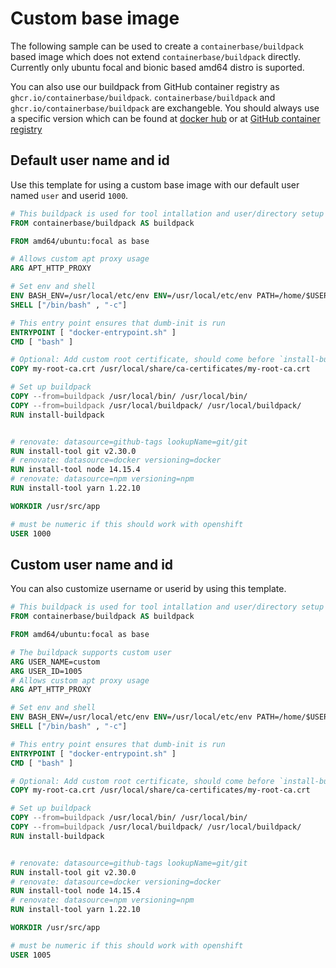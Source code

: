 # Custom base image

The following sample can be used to create a `containerbase/buildpack` based image which does not extend `containerbase/buildpack` directly.
Currently only ubuntu focal and bionic based amd64 distro is suported.

You can also use our buildpack from GitHub container registry as `ghcr.io/containerbase/buildpack`.
`containerbase/buildpack` and `ghcr.io/containerbase/buildpack` are exchangeble.
You should always use a specific version which can be found at [docker hub](https://hub.docker.com/r/containerbase/buildpack/tags) or at [GitHub container registry](ghcr.io/containerbase/buildpack)

## Default user name and id

Use this template for using a custom base image with our default user named `user` and userid `1000`.

```dockerfile
# This buildpack is used for tool intallation and user/directory setup
FROM containerbase/buildpack AS buildpack

FROM amd64/ubuntu:focal as base

# Allows custom apt proxy usage
ARG APT_HTTP_PROXY

# Set env and shell
ENV BASH_ENV=/usr/local/etc/env ENV=/usr/local/etc/env PATH=/home/$USER_NAME/bin:$PATH
SHELL ["/bin/bash" , "-c"]

# This entry point ensures that dumb-init is run
ENTRYPOINT [ "docker-entrypoint.sh" ]
CMD [ "bash" ]

# Optional: Add custom root certificate, should come before `install-buildpack`
COPY my-root-ca.crt /usr/local/share/ca-certificates/my-root-ca.crt

# Set up buildpack
COPY --from=buildpack /usr/local/bin/ /usr/local/bin/
COPY --from=buildpack /usr/local/buildpack/ /usr/local/buildpack/
RUN install-buildpack


# renovate: datasource=github-tags lookupName=git/git
RUN install-tool git v2.30.0
# renovate: datasource=docker versioning=docker
RUN install-tool node 14.15.4
# renovate: datasource=npm versioning=npm
RUN install-tool yarn 1.22.10

WORKDIR /usr/src/app

# must be numeric if this should work with openshift
USER 1000
```

## Custom user name and id

You can also customize username or userid by using this template.

```dockerfile
# This buildpack is used for tool intallation and user/directory setup
FROM containerbase/buildpack AS buildpack

FROM amd64/ubuntu:focal as base

# The buildpack supports custom user
ARG USER_NAME=custom
ARG USER_ID=1005
# Allows custom apt proxy usage
ARG APT_HTTP_PROXY

# Set env and shell
ENV BASH_ENV=/usr/local/etc/env ENV=/usr/local/etc/env PATH=/home/$USER_NAME/bin:$PATH
SHELL ["/bin/bash" , "-c"]

# This entry point ensures that dumb-init is run
ENTRYPOINT [ "docker-entrypoint.sh" ]
CMD [ "bash" ]

# Optional: Add custom root certificate, should come before `install-buildpack`
COPY my-root-ca.crt /usr/local/share/ca-certificates/my-root-ca.crt

# Set up buildpack
COPY --from=buildpack /usr/local/bin/ /usr/local/bin/
COPY --from=buildpack /usr/local/buildpack/ /usr/local/buildpack/
RUN install-buildpack


# renovate: datasource=github-tags lookupName=git/git
RUN install-tool git v2.30.0
# renovate: datasource=docker versioning=docker
RUN install-tool node 14.15.4
# renovate: datasource=npm versioning=npm
RUN install-tool yarn 1.22.10

WORKDIR /usr/src/app

# must be numeric if this should work with openshift
USER 1005
```
